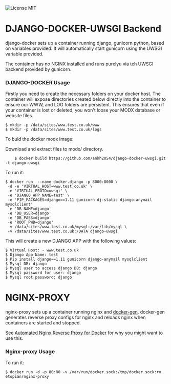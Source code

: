 ![License MIT](https://img.shields.io/badge/license-MIT-blue.svg)


# DJANGO-DOCKER-UWSGI Backend


django-docker sets up a container running django, gunicorn python, based on variables provided. 
It will automatically start gunicorn using the UWSGI variable provided. 

The container has no NGINX installed and runs purelyu via teh UWSGI backend provided by gunicorn.


### DJANGO-DOCKER Usage


Firstly you need to create the necessary folders on your docker host. The container will expose directories created below directly into the container to ensure our WWW, and LOG folders are persistent.
This ensures that even if your container is lost or deleted, you won't loose your MODX database or website files.

	$ mkdir -p /data/sites/www.test.co.uk/www
	$ mkdir -p /data/sites/www.test.co.uk/logs



To buld the docker modx image:

Download and extract files to modx/ directory. 

		$ docker build https://github.com/ankh2054/django-docker-uwsgi.git -t django-uwsgi 

To run it:

    $ docker run  --name docker.django -p 8000:8000 \
	 -d -e 'VIRTUAL_HOST=www.test.co.uk' \
   	 -e 'VIRTUAL_PROTO=uwsgi' \
	 -e 'DJANGO_APP_NAME=test' \
	 -e 'PIP_PACKAGES=django==1.11 gunicorn dj-static django-anymail mysqlclient'
	 -e 'DB_NAME=django'
	 -e 'DB_USER=django'
	 -e 'DB_PASS=django'
	 -e 'ROOT_PWD=django'
	 -v /data/sites/www.test.co.uk/mysql:/var/lib/mysql \
	 -v /data/sites/www.test.co.uk:/DATA django-uwsgi


This will create a new DJANGO APP with the following values:

	$ Virtual Host: - www.test.co.uk
	$ Django App Name: test
	$ Pip install django==1.11 gunicorn django-anymail mysqlclient
	$ Mysql DB: django
	$ Mysql user to access django DB: django
	$ Mysql password for user: django
	$ Mysql root password: django
	


# NGINX-PROXY




nginx-proxy sets up a container running nginx and [docker-gen][1].  docker-gen generates reverse proxy configs for nginx and reloads nginx when containers are started and stopped.

See [Automated Nginx Reverse Proxy for Docker][2] for why you might want to use this.

### Nginx-proxy Usage

To run it:

    $ docker run -d -p 80:80 -v /var/run/docker.sock:/tmp/docker.sock:ro etopian/nginx-proxy




[1]: https://github.com/etopian/docker-gen
[2]: http://jasonwilder.com/blog/2014/03/25/automated-nginx-reverse-proxy-for-docker/

